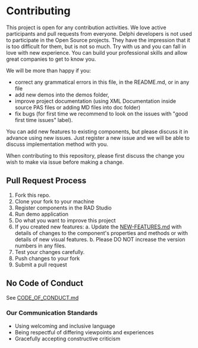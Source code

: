 # Contributing

This project is open for any contribution activities. We love active participants and pull requests from everyone. Delphi developers is not used to participate in the Open Source projects. They have the impression that it is too difficult for them, but is not so much. Try with us and you can fall in love with new experience. You can build your professional skills and allow great companies to get to know you.

We will be more than happy if you:
* correct any grammatical errors in this file, in the README.md, or in any file
* add new demos into the demos folder, 
* improve project documentation (using XML Documentation inside source PAS files or adding MD files into doc folder)
* fix bugs (for first time we recommend to look on the issues with "good first time issues" label).

You can add new features to existing components, but please discuss it in advance using new issues. Just register a new issue and we will be able to discuss implementation method with you.

When contributing to this repository, please first discuss the change you wish 
to make via issue before making a change. 

## Pull Request Process

1. Fork this repo.
2. Clone your fork to your machine
3. Register components in the RAD Studio
4. Run demo application
5. Do what you want to improve this project
6. If you created new features:
    a. Update the [NEW-FEATURES.md](./NEW-FEATURES.md) with details of changes to the component's properties and methods or with details of new visual features.
    b. Please DO NOT increase the version numbers in any files.
7. Test your changes carefully.
8. Push changes to your fork
9. Submit a pull request

## No Code of Conduct

See [CODE_OF_CONDUCT.md](./CODE_OF_CONDUCT.md)

### Our Communication Standards

* Using welcoming and inclusive language
* Being respectful of differing viewpoints and experiences
* Gracefully accepting constructive criticism

